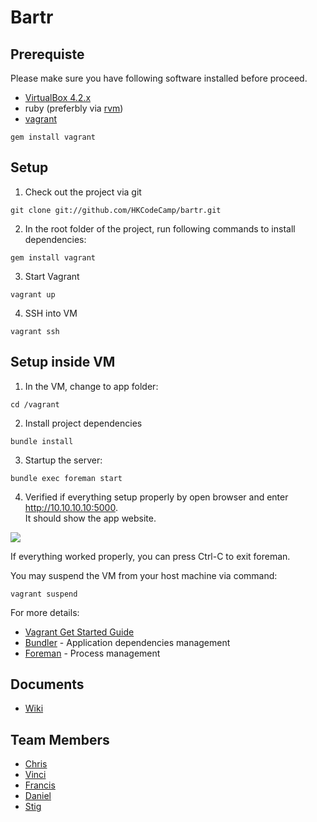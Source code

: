 # Bartr

## Prerequiste

Please make sure you have following software installed before proceed.

- [VirtualBox 4.2.x](https://www.virtualbox.org/wiki/Downloads)
- ruby (preferbly via [rvm](https://rvm.io/rvm/install/))
- [vagrant](http://vagrantup.com/v1/docs/getting-started/index.html)  
```
gem install vagrant
```

## Setup

1. Check out the project via git
```
git clone git://github.com/HKCodeCamp/bartr.git
```
2. In the root folder of the project, run following commands to install dependencies:  
```
gem install vagrant
```
3. Start Vagrant  
```
vagrant up
```
4. SSH into VM
```
vagrant ssh
```  

## Setup inside VM

1. In the VM, change to app folder:  
```
cd /vagrant
```
2. Install project dependencies  
```
bundle install
```
3. Startup the server:  
```
bundle exec foreman start
```
4. Verified if everything setup properly by open browser and enter http://10.10.10.10:5000.  
It should show the app website.

![](http://f.cl.ly/items/0D1O0v1h0f3J3J3V2Z2F/%E8%9E%A2%E5%B9%95%E5%BF%AB%E7%85%A7%202012-10-11%20%E4%B8%8B%E5%8D%8812.14.03.png)

If everything worked properly, you can press Ctrl-C to exit foreman.

You may suspend the VM from your host machine via command:  
```
vagrant suspend
```

For more details:

- [Vagrant Get Started Guide](http://vagrantup.com/v1/docs/getting-started/index.html)
- [Bundler](http://gembundler.com/) - Application dependencies management
- [Foreman](http://blog.daviddollar.org/2011/05/06/introducing-foreman.html) - Process management

## Documents

- [Wiki](https://github.com/HKCodeCamp/bartr/wiki)

## Team Members

- [Chris](https://github.com/moming2k)
- [Vinci](https://github.com/vincicat)
- [Francis](https://github.com/siuying)
- [Daniel](https://github.com/dannemanne)
- [Stig](https://github.com/stigtsp)